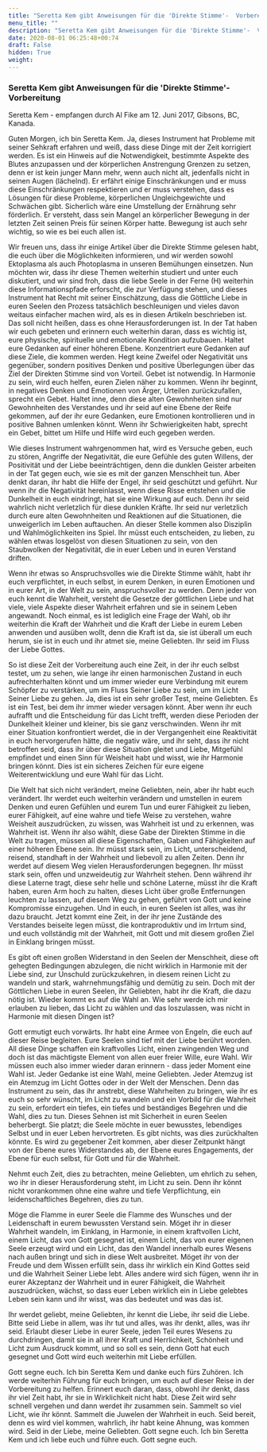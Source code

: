 ```yaml
---
title: "Seretta Kem gibt Anweisungen für die 'Direkte Stimme'-  Vorbereitung"
menu_title: ""
description: "Seretta Kem gibt Anweisungen für die 'Direkte Stimme'-  Vorbereitung"
date: 2020-08-01 06:25:48+00:74
draft: False
hidden: True
weight:
---
```

### Seretta Kem gibt Anweisungen für die 'Direkte Stimme'-  Vorbereitung

Seretta Kem - empfangen durch Al Fike am 12. Juni 2017, Gibsons, BC, Kanada.

Guten Morgen, ich bin Seretta Kem. Ja, dieses Instrument hat Probleme mit seiner Sehkraft erfahren und weiß, dass diese Dinge mit der Zeit korrigiert werden. Es ist ein Hinweis auf die Notwendigkeit, bestimmte Aspekte des Blutes anzupassen und der körperlichen Anstrengung Grenzen zu setzen, denn er ist kein junger Mann mehr, wenn auch nicht alt, jedenfalls nicht in seinen Augen (lächelnd). Er erfährt einige Einschränkungen und er muss diese Einschränkungen respektieren und er muss verstehen, dass es Lösungen für diese Probleme, körperlichen Ungleichgewichte und Schwächen gibt. Sicherlich wäre eine Umstellung der Ernährung sehr förderlich. Er versteht, dass sein Mangel an körperlicher Bewegung in der letzten Zeit seinen Preis für seinen Körper hatte. Bewegung ist auch sehr wichtig, so wie es bei euch allen ist.

Wir freuen uns, dass ihr einige Artikel über die Direkte Stimme gelesen habt, die euch über die Möglichkeiten informieren, und wir werden sowohl Ektoplasma als auch Photoplasma in unseren Bemühungen einsetzen. Nun möchten wir, dass ihr diese Themen weiterhin studiert und unter euch diskutiert, und wir sind froh, dass die liebe Seele in der Ferne (H) weiterhin diese Informationspfade erforscht, die zur Verfügung stehen, und dieses Instrument hat Recht mit seiner Einschätzung, dass die Göttliche Liebe in euren Seelen den Prozess tatsächlich beschleunigen und vieles davon weitaus einfacher machen wird, als es in diesen Artikeln beschrieben ist. Das soll nicht heißen, dass es ohne Herausforderungen ist. In der Tat haben wir euch gebeten und erinnern euch weiterhin daran, dass es wichtig ist, eure physische, spirituelle und emotionale Kondition aufzubauen. Haltet eure Gedanken auf einer höheren Ebene. Konzentriert eure Gedanken auf diese Ziele, die kommen werden. Hegt keine Zweifel oder Negativität uns gegenüber, sondern positives Denken und positive Überlegungen über das Ziel der Direkten Stimme sind von Vorteil. Gebet ist notwendig. In Harmonie zu sein, wird euch helfen, euren Zielen näher zu kommen. Wenn ihr beginnt, in negatives Denken und Emotionen von Ärger, Urteilen zurückzufallen, sprecht ein Gebet. Haltet inne, denn diese alten Gewohnheiten sind nur Gewohnheiten des Verstandes und ihr seid auf eine Ebene der Reife gekommen, auf der ihr eure Gedanken, eure Emotionen kontrollieren und in positive Bahnen umlenken könnt. Wenn ihr Schwierigkeiten habt, sprecht ein Gebet, bittet um Hilfe und Hilfe wird euch gegeben werden.

Wie dieses Instrument wahrgenommen hat, wird es Versuche geben, euch zu stören, Angriffe der Negativität, die eure Gefühle des guten Willens, der Positivität und der Liebe beeinträchtigen, denn die dunklen Geister arbeiten in der Tat gegen euch, wie sie es mit der ganzen Menschheit tun. Aber denkt daran, ihr habt die Hilfe der Engel, ihr seid geschützt und geführt. Nur wenn ihr die Negativität hereinlasst, wenn diese Risse entstehen und die Dunkelheit in euch eindringt, hat sie eine Wirkung auf euch. Denn ihr seid wahrlich nicht verletzlich für diese dunklen Kräfte. Ihr seid nur verletzlich durch eure alten Gewohnheiten und Reaktionen auf die Situationen, die unweigerlich im Leben auftauchen. An dieser Stelle kommen also Disziplin und Wahlmöglichkeiten ins Spiel. Ihr müsst euch entscheiden, zu lieben, zu wählen etwas losgelöst von diesen Situationen zu sein, von den Staubwolken der Negativität, die in euer Leben und in euren Verstand driften.

Wenn ihr etwas so Anspruchsvolles wie die Direkte Stimme wählt, habt ihr euch verpflichtet, in euch selbst, in eurem Denken, in euren Emotionen und in eurer Art, in der Welt zu sein, anspruchsvoller zu werden. Denn jeder von euch kennt die Wahrheit, versteht die Gesetze der göttlichen Liebe und hat viele, viele Aspekte dieser Wahrheit erfahren und sie in seinem Leben angewandt. Noch einmal, es ist lediglich eine Frage der Wahl, ob ihr weiterhin die Kraft der Wahrheit und die Kraft der Liebe in eurem Leben anwenden und ausüben wollt, denn die Kraft ist da, sie ist überall um euch herum, sie ist in euch und ihr atmet sie, meine Geliebten. Ihr seid im Fluss der Liebe Gottes.

So ist diese Zeit der Vorbereitung auch eine Zeit, in der ihr euch selbst testet, um zu sehen, wie lange ihr einen harmonischen Zustand in euch aufrechterhalten könnt und um immer wieder eure Verbindung mit eurem Schöpfer zu verstärken, um im Fluss Seiner Liebe zu sein, um im Licht Seiner Liebe zu gehen. Ja, dies ist ein sehr großer Test, meine Geliebten. Es ist ein Test, bei dem ihr immer wieder versagen könnt. Aber wenn ihr euch aufrafft und die Entscheidung für das Licht trefft, werden diese Perioden der Dunkelheit kleiner und kleiner, bis sie ganz verschwinden. Wenn ihr mit einer Situation konfrontiert werdet, die in der Vergangenheit eine Reaktivität in euch hervorgerufen hätte, die negativ wäre, und ihr seht, dass ihr nicht betroffen seid, dass ihr über diese Situation gleitet und Liebe, Mitgefühl empfindet und einen Sinn für Weisheit habt und wisst, wie ihr Harmonie bringen könnt. Dies ist ein sicheres Zeichen für eure eigene Weiterentwicklung und eure Wahl für das Licht.

Die Welt hat sich nicht verändert, meine Geliebten, nein, aber ihr habt euch verändert. Ihr werdet euch weiterhin verändern und umstellen in eurem Denken und euren Gefühlen und eurem Tun und eurer Fähigkeit zu lieben, eurer Fähigkeit, auf eine wahre und tiefe Weise zu verstehen, wahre Weisheit auszudrücken, zu wissen, was Wahrheit ist und zu erkennen, was Wahrheit ist. Wenn ihr also wählt, diese Gabe der Direkten Stimme in die Welt zu tragen, müssen all diese Eigenschaften, Gaben und Fähigkeiten auf einer höheren Ebene sein. Ihr müsst stark sein, im Licht, unterscheidend, reisend, standhaft in der Wahrheit und liebevoll zu allen Zeiten. Denn ihr werdet auf diesem Weg vielen Herausforderungen begegnen. Ihr müsst stark sein, offen und unzweideutig zur Wahrheit stehen. Denn während ihr diese Laterne tragt, diese sehr helle und schöne Laterne, müsst ihr die Kraft haben, euren Arm hoch zu halten, dieses Licht über große Entfernungen leuchten zu lassen, auf diesem Weg zu gehen, geführt von Gott und keine Kompromisse einzugehen. Und in euch, in euren Seelen ist alles, was ihr dazu braucht. Jetzt kommt eine Zeit, in der ihr jene Zustände des Verstandes beiseite legen müsst, die kontraproduktiv und im Irrtum sind, und euch vollständig mit der Wahrheit, mit Gott und mit diesem großen Ziel in Einklang bringen müsst.

Es gibt oft einen großen Widerstand in den Seelen der Menschheit, diese oft gehegten Bedingungen abzulegen, die nicht wirklich in Harmonie mit der Liebe sind, zur Unschuld zurückzukehren, in diesem reinen Licht zu wandeln und stark, wahrnehmungsfähig und demütig zu sein. Doch mit der Göttlichen Liebe in euren Seelen, ihr Geliebten, habt ihr die Kraft, die dazu nötig ist. Wieder kommt es auf die Wahl an. Wie sehr werde ich mir erlauben zu lieben, das Licht zu wählen und das loszulassen, was nicht in Harmonie mit diesen Dingen ist?

Gott ermutigt euch vorwärts. Ihr habt eine Armee von Engeln, die euch auf dieser Reise begleiten. Eure Seelen sind tief mit der Liebe berührt worden. All diese Dinge schaffen ein kraftvolles Licht, einen zwingenden Weg und doch ist das mächtigste Element von allen euer freier Wille, eure Wahl. Wir müssen euch also immer wieder daran erinnern - dass jeder Moment eine Wahl ist. Jeder Gedanke ist eine Wahl, meine Geliebten. Jeder Atemzug ist ein Atemzug im Licht Gottes oder in der Welt der Menschen. Denn das Instrument zu sein, das ihr anstrebt, diese Wahrheiten zu bringen, wie ihr es euch so sehr wünscht, im Licht zu wandeln und ein Vorbild für die Wahrheit zu sein, erfordert ein tiefes, ein tiefes und beständiges Begehren und die Wahl, dies zu tun. Dieses Sehnen ist mit Sicherheit in euren Seelen beherbergt. Sie platzt; die Seele möchte in euer bewusstes, lebendiges Selbst und in euer Leben hervortreten. Es gibt nichts, was dies zurückhalten könnte. Es wird zu gegebener Zeit kommen, aber dieser Zeitpunkt hängt von der Ebene eures Widerstandes ab, der Ebene eures Engagements, der Ebene für euch selbst, für Gott und für die Wahrheit.

Nehmt euch Zeit, dies zu betrachten, meine Geliebten, um ehrlich zu sehen, wo ihr in dieser Herausforderung steht, im Licht zu sein. Denn ihr könnt nicht vorankommen ohne eine wahre und tiefe Verpflichtung, ein leidenschaftliches Begehren, dies zu tun.

Möge die Flamme in eurer Seele die Flamme des Wunsches und der Leidenschaft in eurem bewussten Verstand sein. Möget ihr in dieser Wahrheit wandeln, im Einklang, in Harmonie, in einem kraftvollen Licht, einem Licht, das von Gott gesegnet ist, einem Licht, das von eurer eigenen Seele erzeugt wird und ein Licht, das den Wandel innerhalb eures Wesens nach außen bringt und sich in diese Welt ausbreitet. Möget ihr von der Freude und dem Wissen erfüllt sein, dass ihr wirklich ein Kind Gottes seid und die Wahrheit Seiner Liebe lebt. Alles andere wird sich fügen, wenn ihr in eurer Akzeptanz der Wahrheit und in eurer Fähigkeit, die Wahrheit auszudrücken, wächst, so dass euer Leben wirklich ein in Liebe gelebtes Leben sein kann und ihr wisst, was das bedeutet und was das ist.

Ihr werdet geliebt, meine Geliebten, ihr kennt die Liebe, ihr seid die Liebe. Bitte seid Liebe in allem, was ihr tut und alles, was ihr denkt, alles, was ihr seid. Erlaubt dieser Liebe in eurer Seele, jeden Teil eures Wesens zu durchdringen, damit sie in all ihrer Kraft und Herrlichkeit, Schönheit und Licht zum Ausdruck kommt, und so soll es sein, denn Gott hat euch gesegnet und Gott wird euch weiterhin mit Liebe erfüllen.

Gott segne euch. Ich bin Seretta Kem und danke euch fürs Zuhören. Ich werde weiterhin Führung für euch bringen, um euch auf dieser Reise in der Vorbereitung zu helfen. Erinnert euch daran, dass, obwohl ihr denkt, dass ihr viel Zeit habt, ihr sie in Wirklichkeit nicht habt. Diese Zeit wird sehr schnell vergehen und dann werdet ihr zusammen sein. Sammelt so viel Licht, wie ihr könnt. Sammelt die Juwelen der Wahrheit in euch. Seid bereit, denn es wird viel kommen, wahrlich, ihr habt keine Ahnung, was kommen wird. Seid in der Liebe, meine Geliebten. Gott segne euch. Ich bin Seretta Kem und ich liebe euch und führe euch. Gott segne euch.
